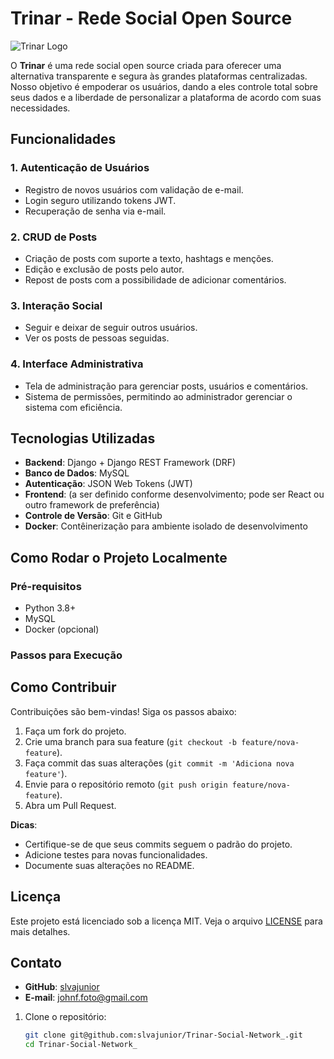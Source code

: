 # Trinar - Rede Social Open Source

![Trinar Logo](caminho/para/logo.png)

O **Trinar** é uma rede social open source criada para oferecer uma alternativa transparente e segura às grandes plataformas centralizadas. Nosso objetivo é empoderar os usuários, dando a eles controle total sobre seus dados e a liberdade de personalizar a plataforma de acordo com suas necessidades.

## Funcionalidades

### 1. **Autenticação de Usuários**
   - Registro de novos usuários com validação de e-mail.
   - Login seguro utilizando tokens JWT.
   - Recuperação de senha via e-mail.

### 2. **CRUD de Posts**
   - Criação de posts com suporte a texto, hashtags e menções.
   - Edição e exclusão de posts pelo autor.
   - Repost de posts com a possibilidade de adicionar comentários.

### 3. **Interação Social**
   - Seguir e deixar de seguir outros usuários.
   - Ver os posts de pessoas seguidas.

### 4. **Interface Administrativa**
   - Tela de administração para gerenciar posts, usuários e comentários.
   - Sistema de permissões, permitindo ao administrador gerenciar o sistema com eficiência.

## Tecnologias Utilizadas

- **Backend**: Django + Django REST Framework (DRF)
- **Banco de Dados**: MySQL
- **Autenticação**: JSON Web Tokens (JWT)
- **Frontend**: (a ser definido conforme desenvolvimento; pode ser React ou outro framework de preferência)
- **Controle de Versão**: Git e GitHub
- **Docker**: Contêinerização para ambiente isolado de desenvolvimento

## Como Rodar o Projeto Localmente

### Pré-requisitos

- Python 3.8+
- MySQL
- Docker (opcional)

### Passos para Execução

## Como Contribuir

Contribuições são bem-vindas! Siga os passos abaixo:

1. Faça um fork do projeto.
2. Crie uma branch para sua feature (`git checkout -b feature/nova-feature`).
3. Faça commit das suas alterações (`git commit -m 'Adiciona nova feature'`).
4. Envie para o repositório remoto (`git push origin feature/nova-feature`).
5. Abra um Pull Request.

**Dicas**:
- Certifique-se de que seus commits seguem o padrão do projeto.
- Adicione testes para novas funcionalidades.
- Documente suas alterações no README.

## Licença

Este projeto está licenciado sob a licença MIT. Veja o arquivo [LICENSE](LICENSE) para mais detalhes.

## Contato

- **GitHub**: [slvajunior](https://github.com/slvajunior)
- **E-mail**: johnf.foto@gmail.com

1. Clone o repositório:
   ```bash
   git clone git@github.com:slvajunior/Trinar-Social-Network_.git
   cd Trinar-Social-Network_